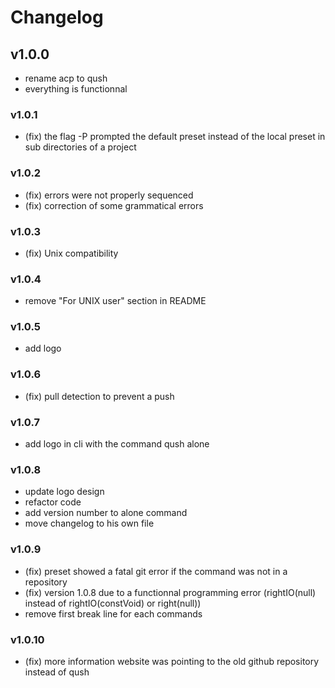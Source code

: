# Changelog

## v1.0.0

- rename acp to qush
- everything is functionnal

### v1.0.1

- (fix) the flag -P prompted the default preset instead of the local preset in sub directories of a project

### v1.0.2

- (fix) errors were not properly sequenced
- (fix) correction of some grammatical errors

### v1.0.3

- (fix) Unix compatibility

### v1.0.4

- remove "For UNIX user" section in README

### v1.0.5

- add logo

### v1.0.6

- (fix) pull detection to prevent a push

### v1.0.7

- add logo in cli with the command qush alone

### v1.0.8

- update logo design
- refactor code
- add version number to alone command
- move changelog to his own file

### v1.0.9

- (fix) preset showed a fatal git error if the command was not in a repository
- (fix) version 1.0.8 due to a functionnal programming error (rightIO(null) instead of rightIO(constVoid) or right(null))
- remove first break line for each commands

### v1.0.10

- (fix) more information website was pointing to the old github repository instead of qush
